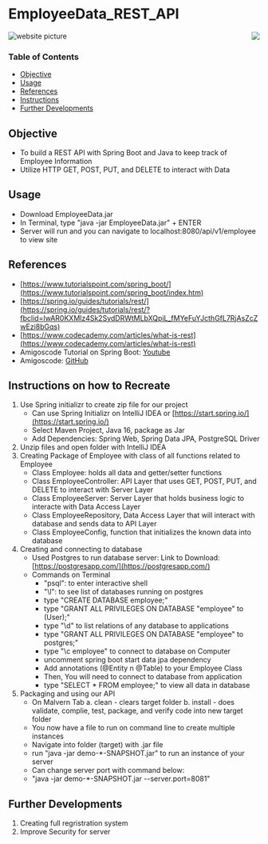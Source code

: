 # EmployeeData_REST_API

![website picture](https://user-images.githubusercontent.com/49771001/117331084-62a6e700-ae64-11eb-92b5-b341e1c4eaca.png)
<img align="right" src="https://user-images.githubusercontent.com/49771001/117326104-553b2e00-ae5f-11eb-855d-8479fb0a4959.jpg">

### Table of Contents
- [Objective](#Objective)
- [Usage](#Usage)
- [References](#References)
- [Instructions](#Instructions)
- [Further Developments](#Further-Developments)

## Objective
- To build a REST API with Spring Boot and Java to keep track of Employee Information
- Utilize HTTP GET, POST, PUT, and DELETE to interact with Data

## Usage
- Download EmployeeData.jar
- In Terminal, type "java -jar EmployeeData.jar" + ENTER  
- Server will run and you can navigate to localhost:8080/api/v1/employee to view site

## References 
- [https://www.tutorialspoint.com/spring_boot/](https://www.tutorialspoint.com/spring_boot/index.htm)
- [https://spring.io/guides/tutorials/rest/](https://spring.io/guides/tutorials/rest/?fbclid=IwAR0KXMlz4Sk2SydDRWtMLbXQpiL_fMYeFuYJcthGfL7RjAsZcZwEzi8bGqs)
- [https://www.codecademy.com/articles/what-is-rest](https://www.codecademy.com/articles/what-is-rest)
- Amigoscode Tutorial on Spring Boot: [Youtube](https://www.youtube.com/watch?v=9SGDpanrc8U)
- Amigoscode: [GitHub](https://github.com/amigoscode/spring-data-jpa-course)


## Instructions on how to Recreate
1. Use Spring initializr to create zip file for our project
    - Can use Spring Initializr on IntelliJ IDEA or [https://start.spring.io/](https://start.spring.io/)
    - Select Maven Project, Java 16, package as Jar
    - Add Dependencies: Spring Web, Spring Data JPA, PostgreSQL Driver
2. Unzip files and open folder with IntelliJ IDEA
3. Creating Package of Employee with class of all functions related to Employee
     - Class Employee: holds all data and getter/setter functions
     - Class EmployeeController: API Layer that uses GET, POST, PUT, and DELETE to interact with Server Layer
     - Class EmployeeServer: Server Layer that holds business logic to interacte with Data Access Layer
     - Class EmployeeRepository, Data Access Layer that will interact with database and sends data to API Layer
     - Class EmployeeConfig, function that initializes the known data into database
5. Creating and connecting to database
      - Used Postgres to run database server: Link to Download: [https://postgresapp.com/](https://postgresapp.com/)
      - Commands on Terminal
        - "psql": to enter interactive shell
        - "\l": to see list of databases running on postgres
        - type "CREATE DATABASE employee;"
        - type "GRANT ALL PRIVILEGES ON DATABASE "employee" to (User);"
        - type "\d" to list relations of any database to applications
        - type "GRANT ALL PRIVILEGES ON DATABASE "employee" to postgres;"
        - type "\c employee" to connect to database on Computer
        - uncomment spring boot start data jpa dependency
        - Add annotations (@Entity n @Table) to your Employee Class
        - Then, You will need to connect to database from application
        - type "SELECT * FROM employee;" to view all data in database
6. Packaging and using our API
    - On Malvern Tab
        a. clean - clears target folder
        b. install - does validate, complie, test, package, and verify code into new target folder
    - You now have a file to run on command line to create multiple instances
    - Navigate into folder (target) with .jar file
    - run "java -jar demo-*-SNAPSHOT.jar" to run an instance of your server 
    - Can change server port with command below:
    - "java -jar demo-*-SNAPSHOT.jar --server.port=8081"

## Further Developments
1. Creating full regristration system
2. Improve Security for server
